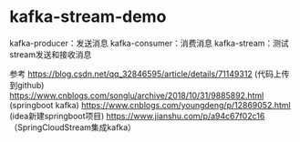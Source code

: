 # kafka-stream-demo

kafka-producer：发送消息
kafka-consumer：消费消息
kafka-stream：测试stream发送和接收消息

参考 
https://blog.csdn.net/qq_32846595/article/details/71149312 (代码上传到github)
https://www.cnblogs.com/songlu/archive/2018/10/31/9885892.html (springboot kafka)
https://www.cnblogs.com/youngdeng/p/12869052.html (idea新建springboot项目)
https://www.jianshu.com/p/a94c67f02c16 （SpringCloudStream集成kafka）
